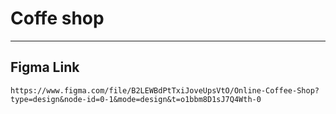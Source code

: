 # Coffe shop 

*******

## Figma Link
```
https://www.figma.com/file/B2LEWBdPtTxiJoveUpsVtO/Online-Coffee-Shop?type=design&node-id=0-1&mode=design&t=o1bbm8D1sJ7Q4Wth-0
```